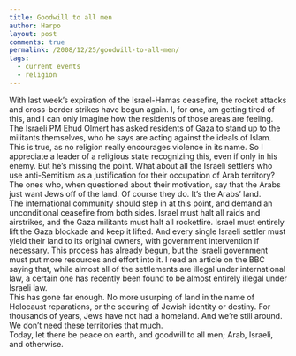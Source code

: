 ```yaml
---
title: Goodwill to all men
author: Harpo
layout: post
comments: true
permalink: /2008/12/25/goodwill-to-all-men/
tags:
  - current events
  - religion
---
```

With last week&#8217;s expiration of the Israel-Hamas ceasefire, the rocket attacks and cross-border strikes have begun again. I, for one, am getting tired of this, and I can only imagine how the residents of those areas are feeling. The Israeli PM Ehud Olmert has asked residents of Gaza to stand up to the militants themselves, who he says are acting against the ideals of Islam. This is true, as no religion really encourages violence in its name. So I appreciate a leader of a religious state recognizing this, even if only in his enemy. But he&#8217;s missing the point. What about all the Israeli settlers who use anti-Semitism as a justification for their occupation of Arab territory? The ones who, when questioned about their motivation, say that the Arabs just want Jews off of the land. Of course they do. It&#8217;s the Arabs&#8217; land.  
The international community should step in at this point, and demand an unconditional ceasefire from both sides. Israel must halt all raids and airstrikes, and the Gaza militants must halt all rocketfire. Israel must entirely lift the Gaza blockade and keep it lifted. And every single Israeli settler must yield their land to its original owners, with government intervention if necessary. This process has already begun, but the Israeli government must put more resources and effort into it. I read an article on the BBC saying that, while almost all of the settlements are illegal under international law, a certain one has recently been found to be almost entirely illegal under Israeli law.  
This has gone far enough. No more usurping of land in the name of Holocaust reparations, or the securing of Jewish identity or destiny. For thousands of years, Jews have not had a homeland. And we&#8217;re still around. We don&#8217;t need these territories that much.  
Today, let there be peace on earth, and goodwill to all men; Arab, Israeli, and otherwise.
